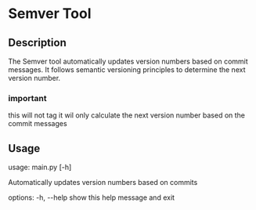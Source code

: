 # Semver Tool

## Description
The Semver tool automatically updates version numbers based on commit messages. It follows semantic versioning principles to determine the next version number.

### important
this will not tag it wil only calculate the next version number based on the commit messages

## Usage
usage: main.py [-h]

Automatically updates version numbers based on commits

options:
  -h, --help  show this help message and exit